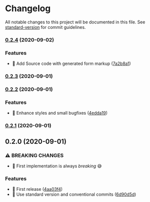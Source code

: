 # Changelog

All notable changes to this project will be documented in this file. See [standard-version](https://github.com/conventional-changelog/standard-version) for commit guidelines.

### [0.2.4](https://github.com/mir4a/react-form-dynamo/compare/v0.2.3...v0.2.4) (2020-09-02)


### Features

* 🎸 Add Source code with generated form markup ([7a2b8a1](https://github.com/mir4a/react-form-dynamo/commit/7a2b8a1ae13126ae6099f42ebaeaefa1a6e88fb9))

### [0.2.3](https://github.com/mir4a/react-form-dynamo/compare/v0.2.2...v0.2.3) (2020-09-01)

### [0.2.2](https://github.com/mir4a/react-form-dynamo/compare/v0.2.1...v0.2.2) (2020-09-01)


### Features

* 🎸 Enhance styles and small bugfixes ([4edda19](https://github.com/mir4a/react-form-dynamo/commit/4edda1983d0dab4ce69669b5e6cb5a90f7594256))

### [0.2.1](https://github.com/mir4a/react-form-dynamo/compare/v0.2.0...v0.2.1) (2020-09-01)

## 0.2.0 (2020-09-01)


### ⚠ BREAKING CHANGES

* 🧨 First implementation is always _breaking_ 😅

### Features

* 🎸 First release ([4aa03f4](https://github.com/mir4a/react-form-dynamo/commit/4aa03f425be9a5a5bbda550db587a1148ea45501))
* 🎸 Use standard version and conventional commits ([6d90d5d](https://github.com/mir4a/react-form-dynamo/commit/6d90d5dd078ef2ea142117a34e887f0b16df1b03))
